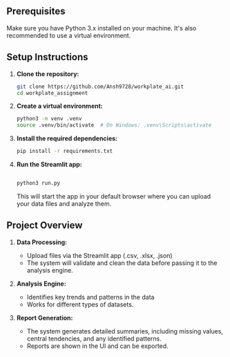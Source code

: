 
## Prerequisites

Make sure you have Python 3.x installed on your machine. It's also recommended to use a virtual environment.

## Setup Instructions

1. **Clone the repository:**

    ```bash
    git clone https://github.com/Ansh9728/workplate_ai.git
    cd workplate_assignment
    ```

2. **Create a virtual environment:**

    ```bash
    python3 -m venv .venv
    source .venv/bin/activate  # On Windows: .venv\Scripts\activate
    ```

3. **Install the required dependencies:**

    ```bash
    pip install -r requirements.txt
    ```

4. **Run the Streamlit app:**

    ```bash
    
    python3 run.py
    ```

    This will start the app in your default browser where you can upload your data files and analyze them.

## Project Overview

1. **Data Processing:**
   - Upload files via the Streamlit app (.csv, .xlsx, .json)
   - The system will validate and clean the data before passing it to the analysis engine.

2. **Analysis Engine:**
   - Identifies key trends and patterns in the data 
   - Works for different types of datasets.

3. **Report Generation:**
   - The system generates detailed summaries, including missing values, central tendencies, and any identified patterns.
   - Reports are shown in the UI and can be exported.

